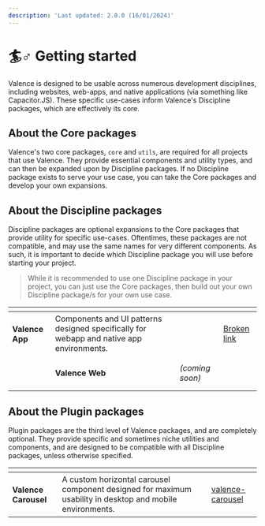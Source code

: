 ```yaml
---
description: 'Last updated: 2.0.0 (16/01/2024)'
---
```


# 🏄♂ Getting started

Valence is designed to be usable across numerous development disciplines, including websites, web-apps, and native applications (via something like Capacitor.JS). These specific use-cases inform Valence's Discipline packages, which are effectively its core.

## About the Core packages

Valence's two core packages, `core` and `utils`, are required for all projects that use Valence. They provide essential components and utility types, and can then be expanded upon by Discipline packages. If no Discipline package exists to serve your use case, you can take the Core packages and develop your own expansions.

## About the Discipline packages

Discipline packages are optional expansions to the Core packages that provide utility for specific use-cases. Oftentimes, these packages are not compatible, and may use the same names for very different components. As such, it is important to decide which Discipline package you will use before starting your project.

> While it is recommended to use one Discipline package in your project, you can just use the Core packages, then build out your own Discipline package/s for your own use case.

<table data-card-size="large" data-view="cards"><thead><tr><th></th><th></th><th></th><th data-hidden data-card-target data-type="content-ref"></th></tr></thead><tbody><tr><td><h4>Valence App</h4></td><td>Components and UI patterns designed specifically for webapp and native app environments.</td><td></td><td><a href="broken-reference">Broken link</a></td></tr><tr><td></td><td><h4>Valence Web</h4></td><td><em>(coming soon)</em></td><td></td></tr></tbody></table>

## About the Plugin packages

Plugin packages are the third level of Valence packages, and are completely optional. They provide specific and sometimes niche utilities and components, and are designed to be compatible with all Discipline packages, unless otherwise specified.

<table data-card-size="large" data-view="cards"><thead><tr><th></th><th></th><th></th><th data-hidden data-card-target data-type="content-ref"></th></tr></thead><tbody><tr><td><h4>Valence Carousel</h4></td><td>A custom horizontal carousel component designed for maximum usability in desktop and mobile environments.</td><td></td><td><a href="../valence-plugins/valence-carousel/">valence-carousel</a></td></tr></tbody></table>
